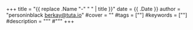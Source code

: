 +++
title = "{{ replace .Name "-" " " | title }}"
date = {{ .Date }}
author = "personinblack <berkay@tuta.io>"
#cover = ""
#tags = [""]
#keywords = [""]
#description = """
#"""
+++
